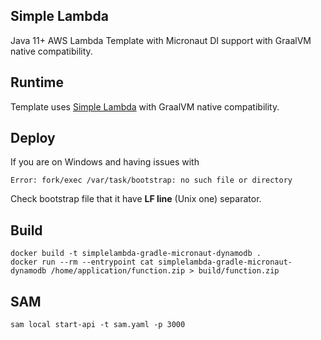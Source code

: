 ## Simple Lambda

Java 11+ AWS Lambda Template with Micronaut DI support with GraalVM native compatibility.

## Runtime

Template uses [Simple Lambda](https://github.com/GoodforGod/simple-lambda) with GraalVM native compatibility.

## Deploy

If you are on Windows and having issues with 
```
Error: fork/exec /var/task/bootstrap: no such file or directory
```

Check bootstrap file that it have **LF line** (Unix one) separator.

## Build

```shell
docker build -t simplelambda-gradle-micronaut-dynamodb .
docker run --rm --entrypoint cat simplelambda-gradle-micronaut-dynamodb /home/application/function.zip > build/function.zip
```

## SAM

```shell
sam local start-api -t sam.yaml -p 3000
```